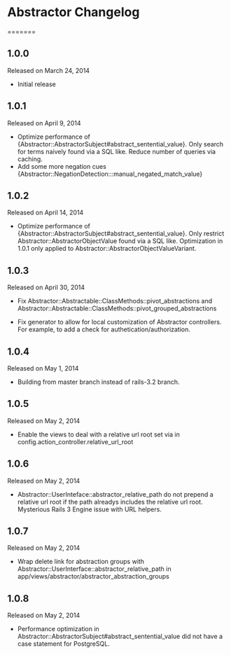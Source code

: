 # Abstractor Changelog

=======

## 1.0.0

Released on March 24, 2014

* Initial release

## 1.0.1

Released on April 9, 2014

* Optimize performance of {Abstractor::AbstractorSubject#abstract\_sentential_value}.
  Only search for terms naively found via a SQL like.
  Reduce number of queries via caching.
* Add some more negation cues {Abstractor::NegationDetection:::manual\_negated\_match_value}

## 1.0.2

Released on April 14, 2014

* Optimize performance of {Abstractor::AbstractorSubject#abstract\_sentential_value}.
  Only restrict Abstractor::AbstractorObjectValue found via a SQL like.  Optimization
  in 1.0.1 only applied to Abstractor::AbstractorObjectValueVariant.

## 1.0.3

Released on April 30, 2014

* Fix Abstractor::Abstractable::ClassMethods::pivot_abstractions
and Abstractor::Abstractable::ClassMethods::pivot\_grouped_abstractions

* Fix generator to allow for local customization of Abstractor
controllers.  For example, to add a check for authetication/authorization.

## 1.0.4

Released on May 1, 2014

* Building from master branch instead of rails-3.2 branch.

## 1.0.5

Released on May 2, 2014

*  Enable the views to deal with a
relative url root set via in
config.action\_controller.relative\_url\_root

## 1.0.6

Released on May 2, 2014

* Abstractor::UserInteface::abstractor_relative_path do not
prepend a relative url root if the path alreadys includes the
relative url root.  Mysterious Rails 3 Engine issue with
URL helpers.

## 1.0.7

Released on May 2, 2014

* Wrap delete link for abstraction groups with
Abstractor::UserInterface::abstractor\_relative\_path
in app/views/abstractor/abstractor\_abstraction\_groups


## 1.0.8

Released on May 2, 2014

* Performance optimization in
Abstractor::AbstractorSubject#abstract\_sentential\_value
did not have a case statement for PostgreSQL.